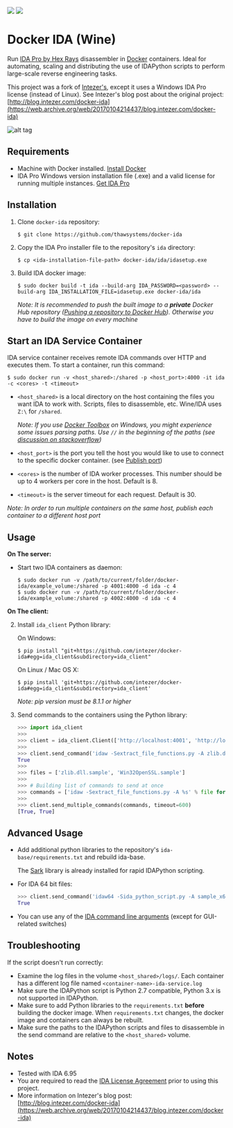 [![](https://images.microbadger.com/badges/version/thawsystems/ida-base.svg)](https://microbadger.com/images/thawsystems/ida-base "Get your own version badge on microbadger.com") [![](https://images.microbadger.com/badges/image/thawsystems/ida-base.svg)](https://microbadger.com/images/thawsystems/ida-base "Get your own image badge on microbadger.com")

# Docker IDA (Wine)

Run [IDA Pro by Hex Rays](https://www.hex-rays.com/products/ida/) disassembler in [Docker](https://www.docker.com/) containers. Ideal for automating, scaling and distributing the use of IDAPython scripts to perform large-scale reverse engineering tasks.

This project was a fork of [Intezer's](https://github.com/intezer/docker-ida), except it uses a Windows IDA Pro license (instead of Linux). See Intezer's blog post about the original project: [http://blog.intezer.com/docker-ida](https://web.archive.org/web/20170104214437/blog.intezer.com/docker-ida)

![alt tag](https://raw.githubusercontent.com/thawsystems/docker-ida/master/media/docker-ida.png)


## Requirements
- Machine with Docker installed. [Install Docker](https://docs.docker.com/engine/installation/)
- IDA Pro Windows version installation file (.exe) and a valid license for running multiple instances. [Get IDA Pro](https://www.hex-rays.com/products/ida/)

## Installation
1. Clone `docker-ida` repository:

    ```
    $ git clone https://github.com/thawsystems/docker-ida
    ```

2. Copy the IDA Pro installer file to the repository's `ida` directory:

    ```
    $ cp <ida-installation-file-path> docker-ida/ida/idasetup.exe
    ```

3. Build IDA docker image:

    ```
    $ sudo docker build -t ida --build-arg IDA_PASSWORD=<password> --build-arg IDA_INSTALLATION_FILE=idasetup.exe docker-ida/ida
    ```

    *Note: It is recommended to push the built image to a __private__ Docker Hub repository ([Pushing a repository to Docker Hub](https://docs.docker.com/engine/userguide/containers/dockerrepos/#pushing-a-repository-to-docker-hub)). Otherwise you have to build the image on every machine*

## Start an IDA Service Container
IDA service container receives remote IDA commands over HTTP and executes them. To start a container, run this command:
```
$ sudo docker run -v <host_shared>:/shared -p <host_port>:4000 -it ida -c <cores> -t <timeout>
```

- `<host_shared>` is a local directory on the host containing the files you want IDA to work with. Scripts, files to disassemble, etc. Wine/IDA uses `Z:\` for `/shared`.

   *Note: If you use [Docker Toolbox](https://www.docker.com/products/docker-toolbox) on Windows, you might experience some issues parsing paths. Use `//` in the beginning of the paths (see [discussion on stackoverflow](http://stackoverflow.com/questions/33312662/docker-toolbox-mount-file-on-windows#answers))*
- `<host_port>` is the port you tell the host you would like to use to connect to the specific docker container. (see [Publish port](https://docs.docker.com/engine/reference/commandline/run/#publish-or-expose-port-p-expose))
- `<cores>` is the number of IDA worker processes. This number should be up to 4 workers per core in the host. Default is 8.
- `<timeout>` is the server timeout for each request. Default is 30.

*Note: In order to run multiple containers on the same host, publish each container to a different host port*

## Usage

**On The server:**

- Start two IDA containers as daemon:

    ```
    $ sudo docker run -v /path/to/current/folder/docker-ida/example_volume:/shared -p 4001:4000 -d ida -c 4
    $ sudo docker run -v /path/to/current/folder/docker-ida/example_volume:/shared -p 4002:4000 -d ida -c 4
    ```

**On The client:**

2. Install `ida_client` Python library:

    On Windows:
    ```
    $ pip install "git+https://github.com/intezer/docker-ida#egg=ida_client&subdirectory=ida_client"
    ```

    On Linux / Mac OS X:
    ```
    $ pip install 'git+https://github.com/intezer/docker-ida#egg=ida_client&subdirectory=ida_client'
    ```
    *Note: pip version must be 8.1.1 or higher*

3. Send commands to the containers using the Python library:
    ```python
    >>> import ida_client
    >>>
    >>> client = ida_client.Client(['http://localhost:4001', 'http://localhost:4002'])
    >>>
    >>> client.send_command('idaw -Sextract_file_functions.py -A zlib.dll.sample', timeout=600)
    True
    >>>
    >>> files = ['zlib.dll.sample', 'Win32OpenSSL.sample']
    >>>
    >>> # Building list of commands to send at once
    >>> commands = ['idaw -Sextract_file_functions.py -A %s' % file for file in files]
    >>>
    >>> client.send_multiple_commands(commands, timeout=600)
    [True, True]
    ```

## Advanced Usage
- Add additional python libraries to the repository's `ida-base/requirements.txt` and rebuild ida-base.

  The [Sark](https://github.com/tmr232/Sark) library is already installed for rapid IDAPython scripting.
- For IDA 64 bit files:

    ```python
    >>> client.send_command('idaw64 -Sida_python_script.py -A sample_x64.exe', timeout=600)
    True
    ```
- You can use any of the [IDA command line arguments](https://www.hex-rays.com/products/ida/support/idadoc/417.shtml) (except for GUI-related switches)

## Troubleshooting
If the script doesn't run correctly:
- Examine the log files in the volume `<host_shared>/logs/`. Each container has a different log file named `<container-name>-ida-service.log`
- Make sure the IDAPython script is Python 2.7 compatible, Python 3.x is not supported in IDAPython.
- Make sure to add Python libraries to the `requirements.txt` **before** building the docker image. When `requirements.txt` changes, the docker image and containers can always be rebuilt.
- Make sure the paths to the IDAPython scripts and files to disassemble in the send command are relative to the `<host_shared>` volume.

## Notes
- Tested with IDA 6.95
- You are required to read the [IDA License Agreement](https://www.hex-rays.com/products/ida/ida_eula.pdf) prior to using this project.
- More information on Intezer's blog post: [http://blog.intezer.com/docker-ida](https://web.archive.org/web/20170104214437/blog.intezer.com/docker-ida)
